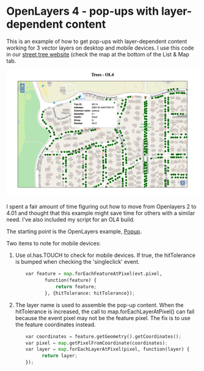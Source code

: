 # OpenLayers 4 - pop-ups with layer-dependent content

This is an example of how to get pop-ups with layer-dependent content working for 3 vector layers on desktop and mobile devices. I use this code in our [street tree website](http://streettrees.eastmoreland.org) (check the map at the bottom of the List & Map tab.  

![Map Example](example.png)

I spent a fair amount of time figuring out how to move from Openlayers 2 to 4.01 and thought that this example might save time for others with a similar need.  I've also included my script for an OL4 build.

The starting point is the OpenLayers example, [Popup](http://openlayers.org/en/latest/examples/popup.html).

Two items to note for mobile devices:

1. Use ol.has.TOUCH to check for mobile devices.  If true,  the hitTolerance is bumped when checking the 'singleclick' event.
```python
       var feature = map.forEachFeatureAtPixel(evt.pixel,
              function(feature) {
                  return feature;
              }, {hitTolerance: hitTolerance});
```

2. The layer name is used to assemble the pop-up content.  When the hitTolerance is increased, the call to map.forEachLayerAtPixel() can fail because the event pixel may not be the feature pixel.  The fix is to use the feature coordinates instead.
```python
       var coordinates = feature.getGeometry().getCoordinates();
       var pixel = map.getPixelFromCoordinate(coordinates);
       var layer = map.forEachLayerAtPixel(pixel, function(layer) {
             return layer;
       });
``` 
